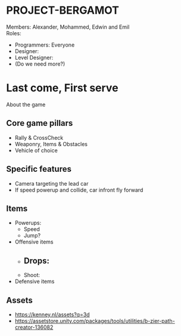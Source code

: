 # PROJECT-BERGAMOT  
Members: Alexander, Mohammed, Edwin and Emil  
Roles:
 - Programmers: Everyone  
 - Designer:  
 - Level Designer:  
 - (Do we need more?)  

# Last come, First serve
About the game

## Core game pillars
 - Rally & CrossCheck
 - Weaponry, Items & Obstacles
 - Vehicle of choice

## Specific features
 - Camera targeting the lead car
 - If speed powerup and collide, car infront fly forward
## Items
 - Powerups:
   - Speed
   - Jump?
 - Offensive items
   - Drops:
     - 
   - Shoot: 
 - Defensive items


## Assets
 - https://kenney.nl/assets?q=3d
 - https://assetstore.unity.com/packages/tools/utilities/b-zier-path-creator-136082
